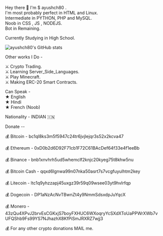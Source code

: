  Hey there 🙋 I'm $ ayushch80 .    
 I'm most probably perfect in HTML and Linux.    
 Intermediate in PYTHON, PHP and MySQL.    
 Noob in CSS , JS , NODEJS.    
 Bot in Remaining.    


 Currently Studying in High School.

![ayushch80's GitHub stats](https://github-readme-stats.vercel.app/api?username=ayushch80&count_private=true)


 
Other works I Do -

⚔️ Crypto Trading.   
⚔️ Learning Server_Side_Languages.   
⚔️ Play Minecraft.  
⚔️ Making ERC-20 Smart Contracts.  



 Can Speak -   
 ★ English     
 ★ Hindi     
 ★ French (Noob)   


 Nationality - INDIAN 🇮🇳


 Donate --

  
  💰 Bitcoin - bc1ql8ks3m5f5947c24tr6jvjlejqr3s52x2kcva47

  💰 Ethereum - 0xD0b2d6D92F71cb1F72C61BAcDef64f33e4f1eeBb

  💰 Binance - bnb1xnvhrh5ud5whemclf2knjc20kyeg75t8khw5nu

  💰 Bitcoin Cash - qqxd6lgnwa99n07nka50asrt7s7vcgfuyulhtm2key

  💰 Litecoin - ltc1q9yhzzapj45uxgz39r59q09wsee03yt9hvlrfqp

  💰 Dogecoin - DP1aNzAcNvTBwnZt4y9NmmSdsxdpJuYqcX

  💰 Monero - 
43zQu4XPvJ2brvEsCGKxjS7boyFXHUC6WXoqryYcSXdXToUaPPWrXWb7vUFQShb9Fs99YS7NJhazhX8KfPiSmJRXRZ7wjj3
  
  💰 For any other crypto donations MAIL me.
